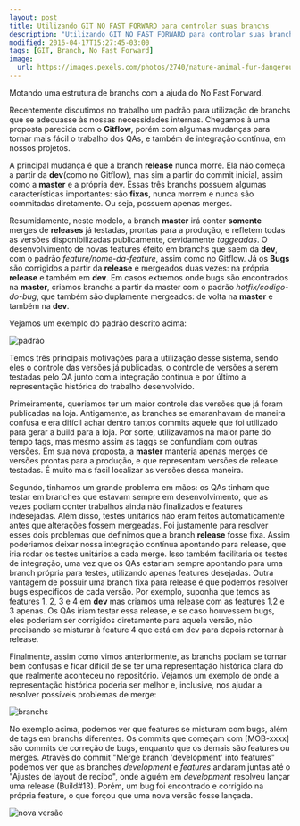 ```yaml
---
layout: post
title: Utilizando GIT NO FAST FORWARD para controlar suas branchs
description: "Utilizando GIT NO FAST FORWARD para controlar suas branchs"
modified: 2016-04-17T15:27:45-03:00
tags: [GIT, Branch, No Fast Forward]
image:
  url: https://images.pexels.com/photos/2740/nature-animal-fur-dangerous.jpg?w=940&h=650&auto=compress&cs=tinysrgb
---
```

Motando uma estrutura de branchs com a ajuda do No Fast Forward.

Recentemente discutimos no trabalho um padrão para utilização de branchs que
se adequasse às nossas necessidades internas. Chegamos à uma proposta
parecida com o **Gitflow**, porém com algumas mudanças para tornar mais fácil
o trabalho dos QAs, e também de integração contínua, em nossos projetos.

A principal mudança é que a branch **release** nunca morre. Ela não começa
a partir da **dev**(como no Gitflow), mas sim a partir do commit inicial, assim
como a **master** e a própria dev. Essas três branchs possuem algumas
características importantes: são **fixas**, nunca morrem e nunca são commitadas
diretamente. Ou seja, possuem apenas merges.

Resumidamente, neste modelo, a branch **master** irá conter **somente** merges
de **releases** já testadas, prontas para a produção, e refletem todas as
versões disponibilizadas publicamente, devidamente _taggeadas_. O
desenvolvimento de novas features éfeito em branchs que saem da **dev**, com o padrão
_feature/nome-da-feature_, assim como no Gitflow. Já os **Bugs** são corrigidos
a partir da **release** e mergeados duas vezes: na própria **release** e
também em **dev**. Em casos extremos onde bugs são encontrados na **master**,
criamos branchs a partir da master com o padrão _hotfix/codigo-do-bug_, que
também são duplamente mergeados: de volta na **master** e também na **dev**.

Vejamos um exemplo do padrão descrito acima:

![padrão](https://s19.postimg.org/vmk7vzt9v/Token_Flow.png)

Temos três principais motivações para a utilização desse sistema, sendo eles
o controle das versões já publicadas, o controle de versões a serem testadas
pelo QA junto com a integração contínua e por último a representação
histórica do trabalho desenvolvido.

Primeiramente, queriamos ter um maior controle das versões que já foram
publicadas na loja. Antigamente, as branches se emaranhavam de maneira confusa
e era difícil achar dentro tantos commits aquele que foi utilizado para gerar a
build para a loja. Por sorte, utilizavamos na maior parte do tempo tags, mas
mesmo assim as taggs se confundiam com outras versões. Em sua nova proposta, a
**master** manteria apenas merges de versões prontas para a produção, e que
representam versões de release testadas. É muito mais facil localizar as versões
dessa maneira.

Segundo, tinhamos um grande problema em mãos: os QAs tinham que testar em branches
que estavam sempre em desenvolvimento, que as vezes podiam conter trabalhos
ainda não finalizados e features indesejadas. Além disso, testes unitários não
eram feitos automaticamente antes que alterações fossem mergeadas.
Foi justamente para resolver esses dois problemas que definimos que a branch
**release** fosse fixa. Assim poderiamos deixar nossa integração contínua
apontando para release, que iria rodar os testes unitários a cada merge.
Isso também facilitaria os testes de integração, uma vez que os QAs estariam
sempre apontando para uma branch própria para testes, utilizando apenas features
desejadas. Outra vantagem de possuir uma branch fixa para release é que podemos
resolver bugs específicos de cada versão. Por exemplo, suponha que temos as
features 1, 2, 3 e 4 em **dev** mas criamos uma release com as features 1,2 e 3 apenas.
Os QAs  iriam testar essa release, e se caso houvessem bugs, eles poderiam ser corrigidos
diretamente para aquela versão, não precisando se misturar à feature 4 que está
em dev para depois retornar à release.

Finalmente, assim como vimos anteriormente, as branchs podiam se tornar bem
confusas e ficar difícil de se ter uma representação histórica clara do que
realmente aconteceu no repositório. Vejamos um exemplo de onde a representação
histórica poderia ser melhor e, inclusive, nos ajudar a resolver possíveis
problemas de merge:

![branchs](https://s19.postimg.org/tkosev1mb/Screen_Shot_2017-04-27_at_19.04.43.png)

No exemplo acima, podemos ver que features se misturam com bugs, além de tags em
branchs diferentes. Os commits que começam com [MOB-xxxx] são commits de
correção de bugs, enquanto que os demais são features ou merges. Através do
commit "Merge branch 'development' into features" podemos ver que as branches
_development_ e _features_ andaram juntas até o "Ajustes de layout de recibo",
onde alguém em _development_ resolveu lançar uma release (Build#13). Porém, um bug
foi encontrado e corrigido na própria feature, o que forçou que uma nova versão
fosse lançada.



![nova versão](https://s19.postimg.org/5sfh3bzlf/download.jpg)
